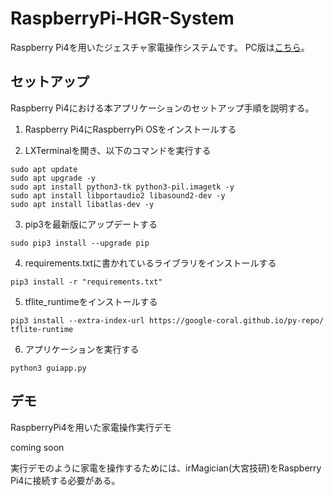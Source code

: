 # RaspberryPi-HGR-System
Raspberry Pi4を用いたジェスチャ家電操作システムです。
PC版は[こちら](https://github.com/appleyuta/Hand-Gesture-Recognition)。

## セットアップ
Raspberry Pi4における本アプリケーションのセットアップ手順を説明する。

1. Raspberry Pi4にRaspberryPi OSをインストールする

2. LXTerminalを開き、以下のコマンドを実行する
```
sudo apt update
sudo apt upgrade -y
sudo apt install python3-tk python3-pil.imagetk -y
sudo apt install libportaudio2 libasound2-dev -y
sudo apt install libatlas-dev -y
```

3. pip3を最新版にアップデートする
```
sudo pip3 install --upgrade pip
```

4. requirements.txtに書かれているライブラリをインストールする
```
pip3 install -r "requirements.txt"
```

5. tflite_runtimeをインストールする
```
pip3 install --extra-index-url https://google-coral.github.io/py-repo/ tflite-runtime
```

6. アプリケーションを実行する
```
python3 guiapp.py
```

## デモ
RaspberryPi4を用いた家電操作実行デモ

coming soon

実行デモのように家電を操作するためには、irMagician(大宮技研)をRaspberry Pi4に接続する必要がある。